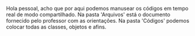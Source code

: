 Hola pessoal, acho que por aqui podemos manusear os códigos em tempo real de modo compartilhado.
Na pasta 'Arquivos' está o documento fornecido pelo professor com as orientações.
Na pasta 'Códigos' podemos colocar todas as classes, objetos e afins.
